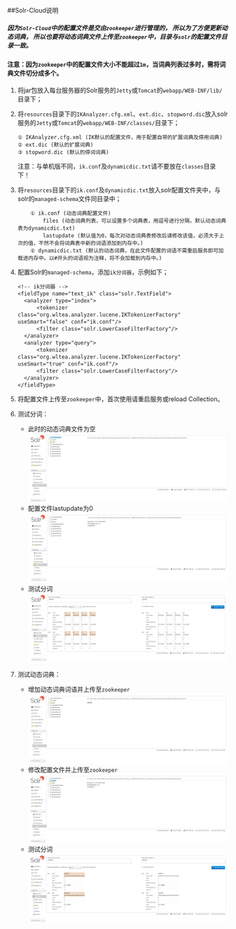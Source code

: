
##Solr-Cloud说明

##### 因为`Solr-Cloud`中的配置文件是交由`zookeeper`进行管理的， 所以为了方便更新动态词典， 所以也要将动态词典文件上传至`zookeeper`中，目录与`solr`的配置文件目录一致。

#### 注意：因为`zookeeper`中的配置文件大小不能超过`1m`，当词典列表过多时，需将词典文件切分成多个。


1. 将jar包放入每台服务器的Solr服务的`Jetty`或`Tomcat`的`webapp/WEB-INF/lib/`目录下；

2. 将`resources`目录下的`IKAnalyzer.cfg.xml`、`ext.dic`、`stopword.dic`放入solr服务的`Jetty`或`Tomcat`的`webapp/WEB-INF/classes/`目录下；
    ```console
    ① IKAnalyzer.cfg.xml (IK默认的配置文件，用于配置自带的扩展词典及停用词典)
    ② ext.dic (默认的扩展词典)
    ③ stopword.dic (默认的停词词典)
    ```
    注意：与单机版不同，`ik.conf`及`dynamicdic.txt`请不要放在`classes`目录下！

3. 将`resources`目录下的`ik.conf`及`dynamicdic.txt`放入solr配置文件夹中，与solr的`managed-schema`文件同目录中；
    ```console
        ① ik.conf (动态词典配置文件)
            files (动态词典列表，可以设置多个词典表，用逗号进行分隔，默认动态词典表为dynamicdic.txt)
            lastupdate (默认值为0，每次对动态词典表修改后请修改该值，必须大于上次的值，不然不会将词典表中新的词语添加到内存中。)
        ② dynamicdic.txt (默认的动态词典，在此文件配置的词语不需重启服务即可加载进内存中。以#开头的词语视为注释，将不会加载到内存中。)
    ```

4. 配置Solr的`managed-schema`，添加`ik分词器`，示例如下；
   ```console
   <!-- ik分词器 -->
   <fieldType name="text_ik" class="solr.TextField">
     <analyzer type="index">
         <tokenizer class="org.wltea.analyzer.lucene.IKTokenizerFactory" useSmart="false" conf="ik.conf"/>
         <filter class="solr.LowerCaseFilterFactory"/>
     </analyzer>
     <analyzer type="query">
         <tokenizer class="org.wltea.analyzer.lucene.IKTokenizerFactory" useSmart="true" conf="ik.conf"/>
         <filter class="solr.LowerCaseFilterFactory"/>
     </analyzer>
   </fieldType>
   ```

5. 将配置文件上传至`zookeeper`中，首次使用请重启服务或reload Collection。

6. 测试分词：
    * 此时的动态词典文件为空
    ![](./img/dic.png)
    * 配置文件lastupdate为0
    ![](./img/conf.png)
    * 测试分词
    ![](./img/cloud-analyzer.png)

7. 测试动态词典：
    * 增加动态词典词语并上传至`zookeeper`
    ![](./img/dic2.png)
    * 修改配置文件并上传至`zookeeper`
    ![](./img/conf2.png)
    * 测试分词
    ![](./img/cloud-analyzer2.png)
